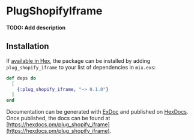 # PlugShopifyIframe

**TODO: Add description**

## Installation

If [available in Hex](https://hex.pm/docs/publish), the package can be installed
by adding `plug_shopify_iframe` to your list of dependencies in `mix.exs`:

```elixir
def deps do
  [
    {:plug_shopify_iframe, "~> 0.1.0"}
  ]
end
```

Documentation can be generated with [ExDoc](https://github.com/elixir-lang/ex_doc)
and published on [HexDocs](https://hexdocs.pm). Once published, the docs can
be found at [https://hexdocs.pm/plug_shopify_iframe](https://hexdocs.pm/plug_shopify_iframe).

